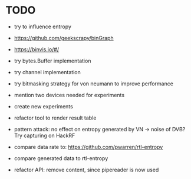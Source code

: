 # TODO

- try to influence entropy
- https://github.com/geekscrapy/binGraph
- https://binvis.io/#/


- try bytes.Buffer implementation
- try channel implementation
- try bitmasking strategy for von neumann to improve performance

- mention two devices needed for experiments

- create new experiments
- refactor tool to render result table

- pattern attack: no effect on entropy generated by VN -> noise of DVB? Try capturing on HackRF
  
- compare data rate to: https://github.com/pwarren/rtl-entropy
- compare generated data to rtl-entropy

- refactor API: remove content, since pipereader is now used